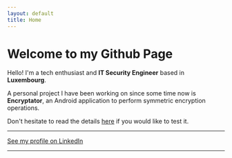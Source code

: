 ```yaml
---
layout: default
title: Home
---
```


# Welcome to my Github Page

Hello! I'm a tech enthusiast and **IT Security Engineer** based in **Luxembourg**.

A personal project I have been working on since some time now is **Encryptator**, an Android application to perform symmetric encryption operations.

Don't hesitate to read the details [here](https://banalapps.monks.lu/) if you would like to test it.

---

[See my profile on LinkedIn](https://lu.linkedin.com/in/samuel-lemoine-b94b91191)

---
